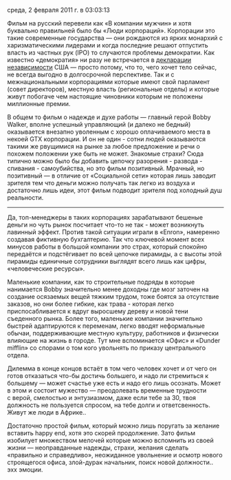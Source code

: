 среда, 2 февраля 2011 г. в 03:03:13

Фильм на русский перевели как «В компании мужчин» и хотя буквально правильней было бы «Люди корпораций». Корпорации это такие современные государства — они рождаются из ярких монархий с харизматическими лидерами и когда последние решают отпустить власть из частных рук (IPO) то случаются проблемы демократии. Как известно «демократия» ни разу не встречается в [декларации независимости](http://www.hist.msu.ru/ER/Etext/indpndnc.htm) США — просто потому, что то, чего хочет тело сейчас, не всегда выгодно в долгосрочной перспективе. Так и с межнациональными корпорациями которые имеют свой парламент (совет директоров), местную власть (региональные отделы) и которые живут побогаче чем настоящие чиновники которым не положены миллионные премии.

В общем то фильм о надежде и духе работы — главный герой Bobby Walker, вполне успешный управляющий (и далеко не бедный) оказывается внезапно уволенным с хорошо оплачиваемого места в некоей GTX корпорации. И он не один - сотни людей оказываются такими же рвущимися на рынке за любое предложение и речи о похожем положении уже быть не может. Знакомые страхи? Сюда типично можно было бы добавить цепочку разорения - развода - спивания - самоубийства, но это фильм позитивный. Мрачный, но позитивный — в отличие от «Социальной сети» которая лишь заводит зрителя тем что деньги можно получать так легко из воздуха и достаточно лишь идеи, этот фильм подводит зрителя под холодный душ реальности.  

---

Да, топ-менеджеры в таких корпорациях зарабатывают бешеные деньги но чуть рынок посчитает что-то не так - может возникнуть лавинный эффект. Против такой ситуации играли в «Enron», намеренно создавая фиктивную бухгалтерию. Так что ключевой момент всех минусов работы в большой компании это страх, который спокойно передаётся и подстёгивает по всей цепочке пирамиды, а с высоты этой пирамиды единичные сотрудники выглядят всего лишь как цифры, «человеческие ресурсы».  

Маленькие компании, как то строительные подряды в которые нанимается Bobby значительно менее доходны где мозг заточен на создание осязаемых вещей тяжким трудом, тоже боятся за отсутствие заказов, но они более гибкие, как трава - которая легко приспосабливается к вдруг выросшему дереву и новой тени съеденного рынка. Более того, маленькие компании значительно быстрей адаптируются к переменам, легко вводят неформальные обычаи, поддерживающие местную культуру, работников и физически влияющие на жизнь в городе. Тут мне вспоминается «Офис» и «Dunder mifflin» со спорами о том кого увольнять по приказу центрального отдела.  

Дилемма в конце концов встаёт в том чего человек хочет и от чего он готов отказаться что-бы достичь большего, и надо ли стремиться к большему — может счастье уже есть и надо его лишь осознать. Может в этом и состоит мужество — преодолевать временные трудности с верой, смелостью и энтузиазмом, даже если тебе за 30, твоя должность не пользуется спросом, на тебе долги и ответсвенность. Живут же люди в Африке..  

Достаточно простой фильм, который можно лишь поругать за желание вставить happy end, хотя это скорей продолжение. Зато фильм изобилует множеством мелочей которые можно вспомнить из своей жизни — неоправданные надежды, страхи, желания сделать «правильно и справедливо», неожиданное увольнение и осмотр нового строящегося офиса, злой-дурак начальник, поиск новой должности.. эхх эмоции.